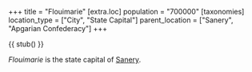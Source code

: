 +++
title = "Flouimarie"
[extra.loc]
population = "700000"
[taxonomies]
location_type = ["City", "State Capital"]
parent_location = ["Sanery", "Apgarian Confederacy"]
+++

{{ stub() }}

_Flouimarie_ is the state capital of [Sanery](@/locations/sanery.md).